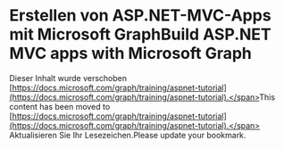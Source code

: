 # <a name="build-aspnet-mvc-apps-with-microsoft-graph"></a><span data-ttu-id="ebb41-101">Erstellen von ASP.NET-MVC-Apps mit Microsoft Graph</span><span class="sxs-lookup"><span data-stu-id="ebb41-101">Build ASP.NET MVC apps with Microsoft Graph</span></span>

<span data-ttu-id="ebb41-102">Dieser Inhalt wurde verschoben [https://docs.microsoft.com/graph/training/aspnet-tutorial](https://docs.microsoft.com/graph/training/aspnet-tutorial).</span><span class="sxs-lookup"><span data-stu-id="ebb41-102">This content has been moved to [https://docs.microsoft.com/graph/training/aspnet-tutorial](https://docs.microsoft.com/graph/training/aspnet-tutorial).</span></span> <span data-ttu-id="ebb41-103">Aktualisieren Sie Ihr Lesezeichen.</span><span class="sxs-lookup"><span data-stu-id="ebb41-103">Please update your bookmark.</span></span>
